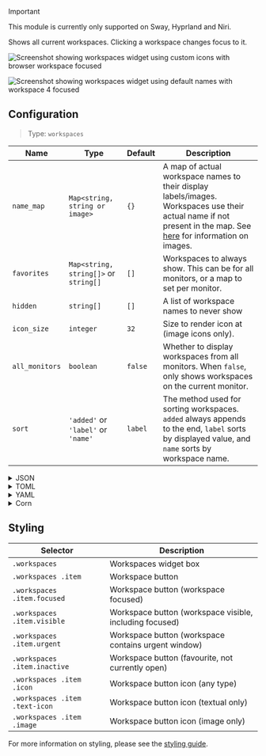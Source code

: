 > [!IMPORTANT]
> This module is currently only supported on Sway, Hyprland and Niri.

Shows all current workspaces. Clicking a workspace changes focus to it.

![Screenshot showing workspaces widget using custom icons with browser workspace focused](https://user-images.githubusercontent.com/5057870/184540156-26cfe4ec-ab8d-4e0f-a883-8b641025366b.png)

![Screenshot showing workspaces widget using default names with workspace 4 focused](https://f.jstanger.dev/github/ironbar/modules/workspaces.png)

## Configuration

> Type: `workspaces`

| Name           | Type                                  | Default | Description                                                                                                                                                               |
|----------------|---------------------------------------|---------|---------------------------------------------------------------------------------------------------------------------------------------------------------------------------|
| `name_map`     | `Map<string, string or image>`        | `{}`    | A map of actual workspace names to their display labels/images. Workspaces use their actual name if not present in the map. See [here](images) for information on images. |
| `favorites`    | `Map<string, string[]>` or `string[]` | `[]`    | Workspaces to always show. This can be for all monitors, or a map to set per monitor.                                                                                     |
| `hidden`       | `string[]`                            | `[]`    | A list of workspace names to never show                                                                                                                                   |
| `icon_size`    | `integer`                             | `32`    | Size to render icon at (image icons only).                                                                                                                                |
| `all_monitors` | `boolean`                             | `false` | Whether to display workspaces from all monitors. When `false`, only shows workspaces on the current monitor.                                                              |
| `sort`         | `'added'` or `'label'` or `'name'`    | `label` | The method used for sorting workspaces. `added` always appends to the end, `label` sorts by displayed value, and `name` sorts by workspace name.                          |

<details>
<summary>JSON</summary>

```json
{
  "end": [
    {
      "type": "workspaces",
      "name_map": {
        "1": "",
        "2": "",
        "3": ""
      },
      "favorites": ["1", "2", "3"],
      "all_monitors": false
    }
  ]
}
```

</details>

<details>
<summary>TOML</summary>

```toml
[[end]]
type = "workspaces"
all_monitors = false
favorites = ["1", "2", "3"]

[end.name_map]
1 = ""
2 = ""
3 = ""

```

</details>

<details>
<summary>YAML</summary>

```yaml
end:
  - type: "workspaces"
    name_map:
      1: ""
      2: ""
      3: ""
    favorites:
      - "1"
      - "2"
      - "3"
    all_monitors: false
```

</details>

<details>
<summary>Corn</summary>

```corn
{
    end = [
        {
            type = "workspaces",
            name_map.1 = ""
            name_map.2 = ""
            name_map.3 = ""
            favorites = [ "1" "2" "3" ]
            all_monitors = false
        }
    ]
}
```

</details>

## Styling

| Selector                       | Description                                             |
| ------------------------------ | ------------------------------------------------------- |
| `.workspaces`                  | Workspaces widget box                                   |
| `.workspaces .item`            | Workspace button                                        |
| `.workspaces .item.focused`    | Workspace button (workspace focused)                    |
| `.workspaces .item.visible`    | Workspace button (workspace visible, including focused) |
| `.workspaces .item.urgent`     | Workspace button (workspace contains urgent window)     |
| `.workspaces .item.inactive`   | Workspace button (favourite, not currently open)        |
| `.workspaces .item .icon`      | Workspace button icon (any type)                        |
| `.workspaces .item .text-icon` | Workspace button icon (textual only)                    |
| `.workspaces .item .image`     | Workspace button icon (image only)                      |

For more information on styling, please see the [styling guide](styling-guide).
